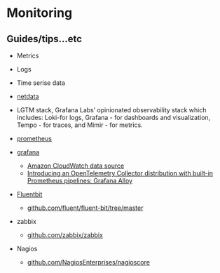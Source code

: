 # Monitoring

## Guides/tips...etc

* Metrics
* Logs
* Time serise data

* [netdata](https://github.com/netdata/netdata)
* LGTM stack, Grafana Labs’ opinionated observability stack which includes: Loki-for logs, Grafana - for dashboards and visualization, Tempo - for traces, and Mimir - for metrics.
* [prometheus](https://prometheus.io/)
* [grafana](https://grafana.com/)
    * [Amazon CloudWatch data source](https://grafana.com/docs/grafana/latest/datasources/aws-cloudwatch/)
    * [Introducing an OpenTelemetry Collector distribution with built-in Prometheus pipelines: Grafana Alloy](https://grafana.com/blog/2024/04/09/grafana-alloy-opentelemetry-collector-with-prometheus-pipelines/)
* [Fluentbit](https://fluentbit.io/)
    * [github.com/fluent/fluent-bit/tree/master](https://github.com/fluent/fluent-bit/tree/master)
* zabbix
    * [github.com/zabbix/zabbix](https://github.com/zabbix/zabbix)
* Nagios
    * [github.com/NagiosEnterprises/nagioscore](https://github.com/NagiosEnterprises/nagioscore)
